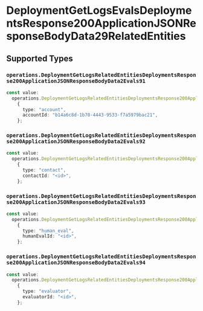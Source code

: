 # DeploymentGetLogsEvalsDeploymentsResponse200ApplicationJSONResponseBodyData29RelatedEntities


## Supported Types

### `operations.DeploymentGetLogsRelatedEntitiesDeploymentsResponse200ApplicationJSONResponseBodyData2Evals91`

```typescript
const value:
  operations.DeploymentGetLogsRelatedEntitiesDeploymentsResponse200ApplicationJSONResponseBodyData2Evals91 =
    {
      type: "account",
      accountId: "b14a6c8d-1b78-4443-9533-f7a5979bac21",
    };
```

### `operations.DeploymentGetLogsRelatedEntitiesDeploymentsResponse200ApplicationJSONResponseBodyData2Evals92`

```typescript
const value:
  operations.DeploymentGetLogsRelatedEntitiesDeploymentsResponse200ApplicationJSONResponseBodyData2Evals92 =
    {
      type: "contact",
      contactId: "<id>",
    };
```

### `operations.DeploymentGetLogsRelatedEntitiesDeploymentsResponse200ApplicationJSONResponseBodyData2Evals93`

```typescript
const value:
  operations.DeploymentGetLogsRelatedEntitiesDeploymentsResponse200ApplicationJSONResponseBodyData2Evals93 =
    {
      type: "human_eval",
      humanEvalId: "<id>",
    };
```

### `operations.DeploymentGetLogsRelatedEntitiesDeploymentsResponse200ApplicationJSONResponseBodyData2Evals94`

```typescript
const value:
  operations.DeploymentGetLogsRelatedEntitiesDeploymentsResponse200ApplicationJSONResponseBodyData2Evals94 =
    {
      type: "evaluator",
      evaluatorId: "<id>",
    };
```

